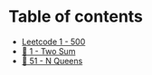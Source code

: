 # Table of contents

* [Leetcode 1 - 500](README.md)
* [🍔 1 - Two Sum](<README (1).md>)
* [🥘 51 - N Queens](51-n-queens.md)
